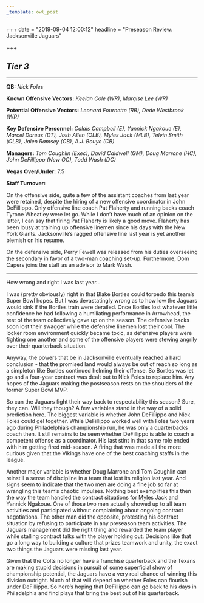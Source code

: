 ```yaml
---
_template: owl_post
---
```


+++
date = "2019-09-04 12:00:12"
headline = "Preseason Review: Jacksonville Jaguars"

+++
## **_Tier 3_**

***

**QB:** _Nick Foles_

**Known Offensive Vectors:** _Keelan Cole (WR), Marqise Lee (WR)_

**Potential Offensive Vectors:** _Leonard Fournette (RB), Dede Westbrook (WR)_

**Key Defensive Personnel:** _Calais Campbell (E), Yannick Ngakoue (E), Marcel Dareus (DT), Josh Allen (OLB), Myles Jack (MLB), Telvin Smith (OLB), Jalen Ramsey (CB), A.J. Bouye (CB)_

**Managers:** _Tom Coughlin (Exec), David Caldwell (GM), Doug Marrone (HC), John DeFillippo (New OC), Todd Wash (DC)_

**Vegas Over/Under:** 7.5

**Staff Turnover:**

On the offensive side, quite a few of the assistant coaches from last year were retained, despite the hiring of a new offensive coordinator in John DeFillippo. Only offensive line coach Pat Flaherty and running backs coach Tyrone Wheatley were let go. While I don’t have much of an opinion on the latter, I can say that firing Pat Flaherty is likely a good move. Flaherty has been lousy at training up offensive linemen since his days with the New York Giants. Jacksonville’s ragged offensive line last year is yet another blemish on his resume.

On the defensive side, Perry Fewell was released from his duties overseeing the secondary in favor of a two-man coaching set-up. Furthermore, Dom Capers joins the staff as an advisor to Mark Wash.

***

How wrong and right I was last year…

I was (pretty obviously) right in that Blake Bortles could torpedo this team’s Super Bowl hopes. But I was devastatingly wrong as to how low the Jaguars would sink if the Bortles train were derailed. Once Bortles lost whatever little confidence he had following a humiliating performance in Arrowhead, the rest of the team collectively gave up on the season. The defensive backs soon lost their swagger while the defensive linemen lost their cool. The locker room environment quickly became toxic, as defensive players were fighting one another and some of the offensive players were stewing angrily over their quarterback situation.

Anyway, the powers that be in Jacksonville eventually reached a hard conclusion - that the promised land would always be out of reach so long as a simpleton like Bortles continued helming their offense. So Bortles was let go and a four-year contract was dealt out to Nick Foles to replace him. Any hopes of the Jaguars making the postseason rests on the shoulders of the former Super Bowl MVP.

So can the Jaguars fight their way back to respectability this season? Sure, they can. Will they though? A few variables stand in the way of a solid prediction here. The biggest variable is whether John DeFillippo and Nick Foles could gel together. While DeFillippo worked well with Foles two years ago during Philadelphia’s championship run, he was only a quarterbacks coach then. It still remains to be seen whether DeFillippo is able to coach a competent offense as a coordinator. His last stint in that same role ended with him getting fired mid-season. A firing that was made all the more curious given that the Vikings have one of the best coaching staffs in the league.

Another major variable is whether Doug Marrone and Tom Coughlin can reinstill a sense of discipline in a team that lost its religion last year. And signs seem to indicate that the two men are doing a fine job so far at wrangling this team’s chaotic impulses. Nothing best exemplifies this then the way the team handled the contract situations for Myles Jack and Yannick Ngakoue. One of those two men actually showed up to all team activities and participated without complaining about ongoing contract negotiations. The other man did the opposite, protesting his contract situation by refusing to participate in any preseason team activities. The Jaguars management did the right thing and rewarded the team player while stalling contract talks with the player holding out. Decisions like that go a long way to building a culture that prizes teamwork and unity, the exact two things the Jaguars were missing last year.

Given that the Colts no longer have a franchise quarterback and the Texans are making stupid decisions in pursuit of some superficial show of championship potential, the Jaguars have a very real chance of winning this division outright. Much of that will depend on whether Foles can flourish under DeFillippo. So here’s hoping that DeFillippo can go back to his days in Philadelphia and find plays that bring the best out of his quarterback.
